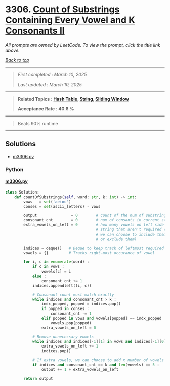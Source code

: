 # 3306. [Count of Substrings Containing Every Vowel and K Consonants II](<https://leetcode.com/problems/count-of-substrings-containing-every-vowel-and-k-consonants-ii>)

*All prompts are owned by LeetCode. To view the prompt, click the title link above.*

*[Back to top](<../README.md>)*

------

> *First completed : March 10, 2025*
>
> *Last updated : March 10, 2025*

------

> **Related Topics** : **[Hash Table](<by_topic/Hash Table.md>), [String](<by_topic/String.md>), [Sliding Window](<by_topic/Sliding Window.md>)**
>
> **Acceptance Rate** : **40.6 %**

------

> Beats 90% runtime
> 

------

## Solutions

- [m3306.py](<../my-submissions/m3306.py>)
### Python
#### [m3306.py](<../my-submissions/m3306.py>)
```Python
class Solution:
    def countOfSubstrings(self, word: str, k: int) -> int:
        vows   = set('aeiou')
        conses = set(ascii_letters) - vows

        output               = 0        # count of the num of substrings
        consonant_cnt        = 0        # num of consants in current str
        extra_vowels_on_left = 0        # how many vowels on left side of 
                                        # string that aren't required (i.e. 
                                        # we can choose to include them 
                                        # or exclude them)

        indices = deque()   # Deque to keep track of leftmost required char
        vowels = {}         # Tracks right-most occurance of vowel

        for i, c in enumerate(word) :
            if c in vows :
                vowels[c] = i
            else :
                consonant_cnt += 1
            indices.appendleft((i, c))

            # Consonant count must match exactly
            while indices and consonant_cnt > k :
                indx_popped, popped = indices.pop()
                if popped in conses :
                    consonant_cnt -= 1
                elif popped in vows and vowels[popped] == indx_popped :
                    vowels.pop(popped)
                extra_vowels_on_left = 0

            # Remove unnecessary vowels
            while indices and indices[-1][1] in vows and indices[-1][0] != vowels[indices[-1][1]] :
                extra_vowels_on_left += 1
                indices.pop()

            # If extra vowels, we can choose to add x number of vowels to create a new string
            if indices and consonant_cnt == k and len(vowels) == 5 :
                output += 1 + extra_vowels_on_left

        return output
```

